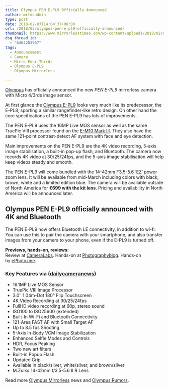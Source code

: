 ```yaml
---
title: Olympus PEN E-PL9 Officially Announced
author: mrtmsadmin
type: post
date: 2018-02-07T14:04:37+00:00
url: /2018/02/olympus-pen-e-pl9-officially-announced/
thumbnail: https://www.mirrorlesstimes.com/wp-content/uploads/2018/02/olympus-pen-e-pl9.jpeg
dsq_thread_id:
  - "6464263967"
tags:
  - Announcement
  - Camera
  - Micro Four Thirds
  - Olympus E-PL9
  - Olympus Mirrorless

---
```

[Olympus][1] has officially announced the new _PEN E-PL9_ mirrorless camera with Micro 4/3rds image sensor.

At first glance the [Olympus E-PL9][2] looks very much like its predecessor, the E-PL8, sporting a similar rangefinder-like retro design. On other hand the core specifications of the PEN E-PL9 has lots of improvements.

The PEN E-PL9 uses the 16MP Live MOS sensor as well as the same TruePic VIII processor found on the <a href="http://amzn.to/2nJpt3l" target="_blank" rel="noopener">E-M10 Mark III</a>. They also have the same 121-point contrast-detect AF system with face and eye detection.

Main improvements on the PEN E-PL9 are the 4K video recording, 5-axis image stabilisation, a built-in pop-up flash, and Bluetooth. The camera now records 4K video at 30/25/24fps, and the 5-axis image stabilisation will help keep videos steady and smooth.<!--more-->

The PEN E-PL9 will come bundled with the <a href="https://aax-us-east.amazon-adsystem.com/x/c/Qreg4d9Kyl25LQC1hopGrJ8AAAFhcJHgIAEAAAFKAfe7XY0/https://assoc-redirect.amazon.com/g/r/http://amzn.to/2C0Ju9Y/ref=as_at?linkCode=w61&imprToken=KqP9EE6R1OQmBiK-lnhqtQ&slotNum=1" target="_blank" rel="noopener">14-42mm F3.5-5.6 ‘EZ’</a> power zoom lens. It will be available from mid-March including colors with black, brown, white and a limited edition blue. The camera will be available outside of North America for **€699 with the kit lens**. Pricing and availability in North America will be announced later.

## Olympus PEN E-PL9 officially announced with 4K and Bluetooth



The PEN E-PL9 now offers Bluetooth LE connectivity, in addition to wi-fi. You can use this to pair the camera with your smartphone, and also transfer images from your camera to your phone, even if the E-PL9 is turned off.

**Previews, hands-on, reviews:**  
Review at <a href="https://www.cameralabs.com/olympus-pen-epl9-review/" target="_blank" rel="follow external noopener noreferrer" data-wpel-link="external">CameraLabs</a>. Hands-on at <a href="http://www.photographyblog.com/reviews/olympus_epl9_review/hands_on&43" target="_blank" rel="follow external noopener noreferrer" data-wpel-link="external">Photographyblog</a>. Hands-on by <a href="https://www.ephotozine.com/article/olympus-pen-e-pl9-hands-on-review-31928" target="_blank" rel="follow external noopener noreferrer" data-wpel-link="external">ePhotozine</a>.

### Key Features via (<a href="https://www.dailycameranews.com/2018/02/olympus-pen-e-pl9/" target="_blank" rel="noopener">dailycameranews</a>)

<ul data-selenium="highlightList">
  <li>
    16.1MP Live MOS Sensor
  </li>
  <li>
    TruePic VIII Image Processor
  </li>
  <li>
    3.0&#8243; 1.04m-Dot 180° Flip Touchscreen
  </li>
  <li>
    4K Video Recording at 30/25/24fps
  </li>
  <li>
    FullHD video recording at 60p, stereo sound
  </li>
  <li>
    ISO100 to ISO25600 (extended)
  </li>
  <li>
    Built-In Wi-Fi and Bluetooth Connectivity
  </li>
  <li>
    121-Area FAST AF with Small Target AF
  </li>
  <li>
    Up to 8.5 fps Shooting
  </li>
  <li>
    5-Axis In-Body VCM Image Stabilization
  </li>
  <li>
    Enhanced Selfie Modes and Controls
  </li>
  <li>
    HDR, Focus Peaking
  </li>
  <li>
    Two new art filters
  </li>
  <li>
    Built-in Popup Flash
  </li>
  <li>
    Updated Grip
  </li>
  <li>
    Available in black/silver, white/silver, and brown/silver
  </li>
  <li>
    M.Zuiko 14-42mm f/3.5-5.6 II R Lens
  </li>
</ul>

Read more [Olympus Mirrorless][3] news and <a href="https://www.dailycameranews.com/tag/olympus-rumors/" target="_blank" rel="noopener">Olympus Rumors</a>.

 [1]: https://www.mirrorlesstimes.com/category/olympus/
 [2]: https://www.mirrorlesstimes.com/tag/olympus-e-pl9/
 [3]: https://www.mirrorlesstimes.com/tag/olympus-mirrorless/